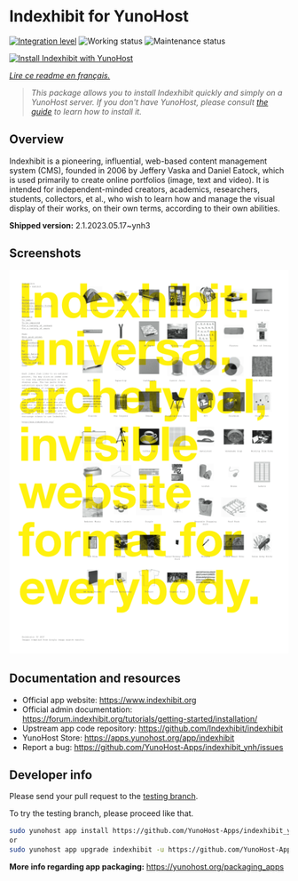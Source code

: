 <!--
N.B.: This README was automatically generated by https://github.com/YunoHost/apps/tree/master/tools/README-generator
It shall NOT be edited by hand.
-->

# Indexhibit for YunoHost

[![Integration level](https://dash.yunohost.org/integration/indexhibit.svg)](https://dash.yunohost.org/appci/app/indexhibit) ![Working status](https://ci-apps.yunohost.org/ci/badges/indexhibit.status.svg) ![Maintenance status](https://ci-apps.yunohost.org/ci/badges/indexhibit.maintain.svg)

[![Install Indexhibit with YunoHost](https://install-app.yunohost.org/install-with-yunohost.svg)](https://install-app.yunohost.org/?app=indexhibit)

*[Lire ce readme en français.](./README_fr.md)*

> *This package allows you to install Indexhibit quickly and simply on a YunoHost server.
If you don't have YunoHost, please consult [the guide](https://yunohost.org/#/install) to learn how to install it.*

## Overview

Indexhibit is a pioneering, influential, web-based content management system (CMS), founded in 2006 by Jeffery Vaska and Daniel Eatock, which is used primarily to create online portfolios (image, text and video).
It is intended for independent-minded creators, academics, researchers, students, collectors, et al., who wish to learn how and manage the visual display of their works, on their own terms, according to their own abilities.


**Shipped version:** 2.1.2023.05.17~ynh3

## Screenshots

![Screenshot of Indexhibit](./doc/screenshots/146_indexhibit.png)

## Documentation and resources

* Official app website: <https://www.indexhibit.org>
* Official admin documentation: <https://forum.indexhibit.org/tutorials/getting-started/installation/>
* Upstream app code repository: <https://github.com/Indexhibit/indexhibit>
* YunoHost Store: <https://apps.yunohost.org/app/indexhibit>
* Report a bug: <https://github.com/YunoHost-Apps/indexhibit_ynh/issues>

## Developer info

Please send your pull request to the [testing branch](https://github.com/YunoHost-Apps/indexhibit_ynh/tree/testing).

To try the testing branch, please proceed like that.

``` bash
sudo yunohost app install https://github.com/YunoHost-Apps/indexhibit_ynh/tree/testing --debug
or
sudo yunohost app upgrade indexhibit -u https://github.com/YunoHost-Apps/indexhibit_ynh/tree/testing --debug
```

**More info regarding app packaging:** <https://yunohost.org/packaging_apps>
